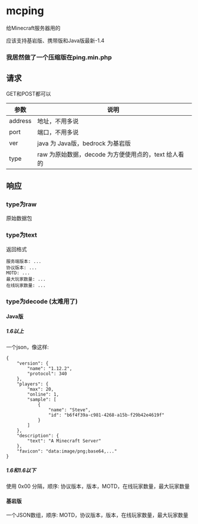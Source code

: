 # mcping
给Minecraft服务器用的

应该支持基岩版、携带版和Java版最新-1.4
### 我居然做了一个压缩版在ping.min.php

## 请求
GET和POST都可以

| 参数 | 说明 |
| --- | ----------- |
| address | 地址，不用多说 |
| port | 端口，不用多说 |
| ver | java 为 Java版，bedrock 为基岩版 |
| type | raw 为原始数据，decode 为方便使用点的，text 给人看的 |

## 响应
### type为raw
原始数据包
### type为text
返回格式
```
服务端版本: ...
协议版本: ...
MOTD: ...
最大玩家数量: ...
在线玩家数量: ...
```
### type为decode (太难用了)
#### Java版
##### 1.6以上
一个json，像这样:
```
{
    "version": {
        "name": "1.12.2",
        "protocol": 340
    },
    "players": {
        "max": 20,
        "online": 1,
        "sample": [
            {
                "name": "Steve",
                "id": "b6f4f39a-c981-4268-a15b-f29b42e4619f"
            }
        ]
    },
    "description": {
        "text": "A Minecraft Server"
    },
    "favicon": "data:image/png;base64,..."
}
```
##### 1.6和1.6以下
使用 0x00 分隔，顺序:
协议版本，版本，MOTD，在线玩家数量，最大玩家数量
#### 基岩版
一个JSON数组，顺序:
MOTD，协议版本，版本，在线玩家数量，最大玩家数量
